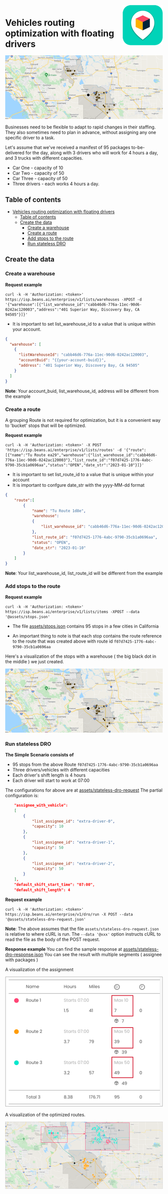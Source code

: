 

<img src="../assets/images/beans-128x128.png" align="right" />

# Vehicles routing optimization with floating drivers

![Stops](assets/images/stops.png)

Businesses need to be flexible to adapt to rapid changes in their staffing. They also sometimes need to plan in advance, without assigning any one specific driver to a task.

Let's assume that we've received a manifest of 95 packages to-be-delivered for the day, along with 3 drivers who will work for 4 hours a day, and 3 trucks with different capacities.

- Car One - capacity of 10
- Car Two - capacity of 50
- Car Three - capacity of 50
- Three drivers - each works 4 hours a day.


## Table of contents
- [Vehicles routing optimization with floating drivers](#vehicles-routing-optimization-with-floating-drivers)
  - [Table of contents](#table-of-contents)
  - [Create the data](#create-the-data)
    - [Create a warehouse](#create-a-warehouse)
    - [Create a route](#create-a-route)
    - [Add stops to the route](#add-stops-to-the-route)
    - [Run stateless DRO](#run-stateless-dro)

## Create the data
### Create a warehouse

**Request example**

```
curl -k -H 'Authorization: <token>' https://isp.beans.ai/enterprise/v1/lists/warehouses -XPOST -d '{"warehouse":[{"list_warehouse_id":"cabb46d6-776a-11ec-90d6-0242ac120003","address":"401 Superior Way, Discovery Bay, CA 94505"}]}'
```

- It is important to set list_warehouse_id to a value that is unique within your account.

```json
{
  "warehouse": [
    {
      "listWarehouseId": "cabb46d6-776a-11ec-90d6-0242ac120003",
      "accountBuid": "{{your-account-buid}}",
      "address": "401 Superior Way, Discovery Bay, CA 94505"
    }
  ]
}
```

**Note**: Your account_buid, list_warehouse_id, address will be different from the example

### Create a route

A grouping Route is not required for optimization, but it is a convenient way to 'bucket' stops that will be optimized.

**Request example**

```
curl -k -H 'Authorization: <token>' -X POST 'https://isp.beans.ai/enterprise/v1/lists/routes' -d '{"route":[{"name":"Tu Route ea29","warehouse":{"list_warehouse_id":"cabb46d6-776a-11ec-90d6-0242ac120003"},"list_route_id":"f07d7425-1776-4abc-9790-35cb1a0696aa","status":"OPEN","date_str":"2023-01-10"}]}'
```

- It is important to set list_route_id to a value that is unique within your account
- It is important to confgure date_str with the yyyy-MM-dd format

```json
{
    "route":[
        {
            "name": "Tu Route 1d8e",
            "warehouse":
            {
                "list_warehouse_id": "cabb46d6-776a-11ec-90d6-0242ac120003"
            },
            "list_route_id": "f07d7425-1776-4abc-9790-35cb1a0696aa",
            "status": "OPEN",
            "date_str": "2023-01-10"
        }
    ]
}
```

**Note**: Your list_warehouse_id, list_route_id will be different from the example

### Add stops to the route

**Request example**

```
curl -k -H 'Authorization: <token>' https://isp.beans.ai/enterprise/v1/lists/items -XPOST --data '@assets/stops.json'
```

- The file [assets/stops.json](assets/stops.json) contains 95 stops in a few cities in California

- An important thing to note is that each stop contains the route reference to the route that was created above with route id `f07d7425-1776-4abc-9790-35cb1a0696aa`

Here's a visualization of the stops with a warehouse ( the big black dot in the middle ) we just created.

![stops](assets/images/stops.png)

### Run stateless DRO

**The Simple Scenario consists of**

- 95 stops from the above Route `f07d7425-1776-4abc-9790-35cb1a0696aa`
- Three drivers/vehicles with different capacities
- Each driver's shift length is 4 hours
- Each driver will start to work at 07:00

The configurations for above are at [assets/stateless-dro-request](assets/stateless-dro-request.json) The partial configuration is:

```json
    "assignee_with_vehicle":
    [
        {
            "list_assignee_id": "extra-driver-0",
            "capacity": 10
        },
        {
            "list_assignee_id": "extra-driver-1",
            "capacity": 50
        },
        {
            "list_assignee_id": "extra-driver-2",
            "capacity": 50
        }
    ],
    "default_shift_start_time": "07:00",
    "default_shift_length": 4
```

**Request example**

```
curl -k -H 'Authorization: <token>' https://isp.beans.ai/enterprise/v1/dro/run -X POST --data '@assets/stateless-dro-request.json'
```

**Note**: The above assumes that the file `assets/stateless-dro-request.json` is relative to where cURL is run. The `--data '@xxx'` option instructs cURL to read the file as the body of the POST request.

**Response example**
You can find the sample response at [assets/stateless-dro-response.json](assets/stateless-dro-response.json) You can see the result with multiple segments ( assignee with packages )

A visualization of the assignment

![Floating drivers](assets/images/floating-drivers.png)

A visualization of the optimized routes.

![DRO Result](assets/images/dro-result.png)



